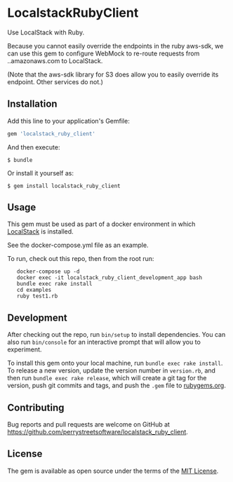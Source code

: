 # LocalstackRubyClient

Use LocalStack with Ruby.

Because you cannot easily override the endpoints in the ruby aws-sdk, we can use this gem to configure WebMock to re-route requests from <service>.<region>.amazonaws.com to LocalStack.

(Note that the aws-sdk library for S3 does allow you to easily override its endpoint. Other services do not.)

## Installation

Add this line to your application's Gemfile:

```ruby
gem 'localstack_ruby_client'
```

And then execute:

    $ bundle

Or install it yourself as:

    $ gem install localstack_ruby_client

## Usage

This gem must be used as part of a docker environment in which [LocalStack](https://github.com/localstack/localstack) is installed.

See the docker-compose.yml file as an example.

To run, check out this repo, then from the root run:

```
   docker-compose up -d
   docker exec -it localstack_ruby_client_development_app bash
   bundle exec rake install
   cd examples
   ruby test1.rb
```

## Development

After checking out the repo, run `bin/setup` to install dependencies. You can also run `bin/console` for an interactive prompt that will allow you to experiment.

To install this gem onto your local machine, run `bundle exec rake install`. To release a new version, update the version number in `version.rb`, and then run `bundle exec rake release`, which will create a git tag for the version, push git commits and tags, and push the `.gem` file to [rubygems.org](https://rubygems.org).

## Contributing

Bug reports and pull requests are welcome on GitHub at https://github.com/perrystreetsoftware/localstack_ruby_client.

## License

The gem is available as open source under the terms of the [MIT License](http://opensource.org/licenses/MIT).
